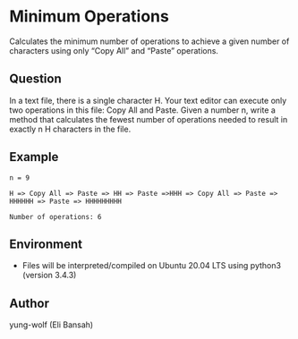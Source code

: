 # Minimum Operations
Calculates the minimum number of operations to achieve a given number of characters using only “Copy All” and “Paste” operations.

## Question
In a text file, there is a single character H. Your text editor can execute only two operations in this file: Copy All and Paste. Given a number n, write a method that calculates the fewest number of operations needed to result in exactly n H characters in the file.

## Example
```
n = 9

H => Copy All => Paste => HH => Paste =>HHH => Copy All => Paste => HHHHHH => Paste => HHHHHHHHH

Number of operations: 6
```

## Environment
- Files will be interpreted/compiled on Ubuntu 20.04 LTS using python3 (version 3.4.3)

## Author
yung-wolf (Eli Bansah)
